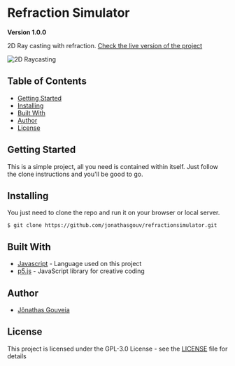 # Refraction Simulator
**Version 1.0.0**

2D Ray casting with refraction. [Check the live version of the project](https://jonathasgouv.github.io/refractionsimulator/)

![2D Raycasting](rsimulator.gif)

## Table of Contents
* [Getting Started](#getting-started)
* [Installing](#installing)
* [Built With](#built-with)
* [Author](#author)
* [License](#license)

## Getting Started
This is a simple project, all you need is contained within itself. Just follow the clone instructions and you'll be good to go.

## Installing
You just need to clone the repo and run it on your browser or local server.
```
$ git clone https://github.com/jonathasgouv/refractionsimulator.git
```

## Built With
* [Javascript](https://www.javascript.com/) - Language used on this project
* [p5.js](https://p5js.org/) - JavaScript library for creative coding

## Author
* [Jônathas Gouveia](https://github.com/jonathasgouv/)

## License
This project is licensed under the  GPL-3.0 License - see the [LICENSE](https://github.com/jonathasgouv/refractionsimulator/blob/master/LICENSE) file for details
